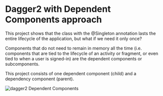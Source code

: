 # Dagger2 with Dependent Components approach

This project shows that the class with the @Singleton annotation lasts the entire lifecycle of the application, but what if we need it only once?

Components that do not need to remain in memory all the time (i.e. components that are tied to the lifecycle of an activity or fragment, or even tied to when a user is signed-in) are the dependent components or subcomponents.

This project consists of one dependent component (child) and a dependency component (parent).

![dagger2 Dependent Components](https://github.com/Semeruk/Android-Dagger2-DependentComponents/blob/master/diagram_dependent_components.jpg)
